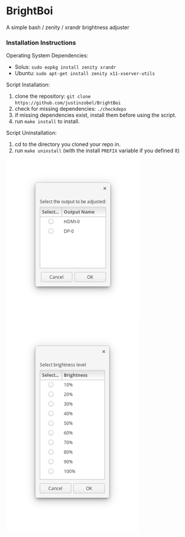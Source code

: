 # BrightBoi
A simple bash / zenity / xrandr brightness adjuster

### Installation Instructions
Operating System Dependencies:
- Solus: `sudo eopkg install zenity xrandr`
- Ubuntu: `sudo apt-get install zenity x11-xserver-utils`

Script Installation:
1. clone the repository: `git clone https://github.com/justinzobel/BrightBoi`
2. check for missing dependencies: `./checkdeps`
3. if missing dependencies exist, install them before using the script.
4. run `make install` to install.

Script Uninstallation:
1. cd to the directory you cloned your repo in.
2. run `make uninstall` (with the install `PREFIX` variable if you defined it)

<img src="screenshot1.png"><img src="screenshot2.png">

